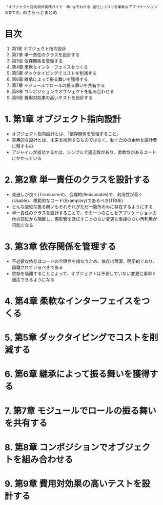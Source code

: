 `「オブジェクト指向設計実践ガイド ~Rubyでわかる 進化しつづける柔軟なアプリケーションの育て方」`のさらっとまとめ

# 目次
1. 第1章 オブジェクト指向設計
2. 第2章 単一責任のクラスを設計する
3. 第3章 依存関係を管理する
4. 第4章 柔軟なインターフェイスをつくる
5. 第5章 ダックタイピングでコストを削減する
6. 第6章 継承によって振る舞いを獲得する
7. 第7章 モジュールでロールの振る舞いを共有する
8. 第8章 コンポジションでオブジェクトを組み合わせる
9. 第9章 費用対効果の高いテストを設計する

# 1. 第1章 オブジェクト指向設計
- オブジェクト指向設計とは、「依存関係を管理すること」
- 実用的な設計とは、未来を推測するものではなく、動くための余地を設計者に残すもの
- アジャイルが成功するかは、シンプルで適応性があり、柔軟性があるコードにかかっている

# 2. 第2章 単一責任のクラスを設計する
- 見通しが良く(Transparent)、合理的(Reasonable)で、利用性が高く(Usable)、模範的なコード(Examplary)であるべき(TRUE)
- どんな些細な振る舞いもそれぞれがただ一箇所のみに存在するようにする
- 単一責任のクラスを設計することで、その一つのことをアプリケーションの他の部位から隔離し、悪影響を及ぼすことのない変更と重複のない再利用が可能になる

# 3. 第3章 依存関係を管理する
- 不必要な依存はコードの合理性を損なうため、依存は簡潔、明示的であり、隔離されているべきである
- 依存を隔離することによって、オブジェクトは予測していない変更に素早く適応できるようになる

# 4. 第4章 柔軟なインターフェイスをつくる
# 5. 第5章 ダックタイピングでコストを削減する
# 6. 第6章 継承によって振る舞いを獲得する
# 7. 第7章 モジュールでロールの振る舞いを共有する
# 8. 第8章 コンポジションでオブジェクトを組み合わせる
# 9. 第9章 費用対効果の高いテストを設計する
